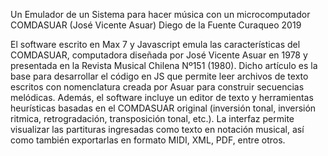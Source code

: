Un Emulador de un Sistema para hacer música con un microcomputador COMDASUAR (José Vicente Asuar) Diego de la Fuente Curaqueo 2019

El software escrito en Max 7 y Javascript emula las características del COMDASUAR, computadora diseñada por José Vicente Asuar en 1978 y presentada en la Revista Musical Chilena Nº151 (1980). Dicho artículo es la base para desarrollar el código en JS que permite leer archivos de texto escritos con nomenclatura creada por Asuar para construir secuencias melódicas. Además, el software incluye un editor de texto y herramientas heurísticas basadas en el COMDASUAR original (inversión tonal, inversión ritmica, retrogradación, transposición tonal, etc.). La interfaz permite visualizar las partituras ingresadas como texto en notación musical, así como también exportarlas en formato MIDI, XML, PDF, entre otros.
